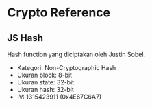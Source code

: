 # Crypto Reference

## JS Hash

Hash function yang diciptakan oleh Justin Sobel.

* Kategori: Non-Cryptographic Hash
* Ukuran block:  8-bit
* Ukuran state: 32-bit
* Ukuran hash:  32-bit
* IV: 1315423911 (0x4E67C6A7)